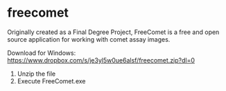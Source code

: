 # freecomet
Originally created as a Final Degree Project, FreeComet is a free and open source application for working with comet assay images.


Download for Windows:
https://www.dropbox.com/s/je3yl5w0ue6alsf/freecomet.zip?dl=0

1. Unzip the file
2. Execute FreeComet.exe
